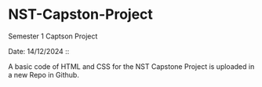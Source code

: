 # NST-Capston-Project
Semester 1 Captson Project


Date: 14/12/2024 ::

A basic code of HTML and CSS for the NST Capstone Project is uploaded in a new Repo in Github.
